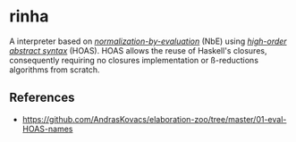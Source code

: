 # rinha

A interpreter based on [_normalization-by-evaluation_](https://en.wikipedia.org/wiki/Normalisation_by_evaluation) (NbE) using [_high-order abstract syntax_](https://en.wikipedia.org/wiki/Higher-order_abstract_syntax) (HOAS).
HOAS allows the reuse of Haskell's closures, consequently requiring no closures implementation or ß-reductions algorithms from scratch.

## References

- https://github.com/AndrasKovacs/elaboration-zoo/tree/master/01-eval-HOAS-names
